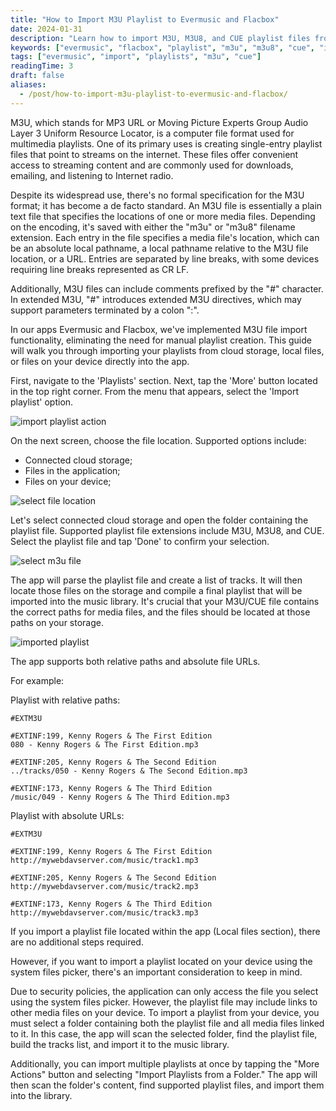 ```yaml
---
title: "How to Import M3U Playlist to Evermusic and Flacbox"
date: 2024-01-31
description: "Learn how to import M3U, M3U8, and CUE playlist files from cloud, local storage, or device into Evermusic and Flacbox."
keywords: ["evermusic", "flacbox", "playlist", "m3u", "m3u8", "cue", "import", "music app"]
tags: ["evermusic", "import", "playlists", "m3u", "cue"]
readingTime: 3
draft: false
aliases:
  - /post/how-to-import-m3u-playlist-to-evermusic-and-flacbox/
---
```


M3U, which stands for MP3 URL or Moving Picture Experts Group Audio Layer 3 Uniform Resource Locator, is a computer file format used for multimedia playlists. One of its primary uses is creating single-entry playlist files that point to streams on the internet. These files offer convenient access to streaming content and are commonly used for downloads, emailing, and listening to Internet radio.

Despite its widespread use, there's no formal specification for the M3U format; it has become a de facto standard. An M3U file is essentially a plain text file that specifies the locations of one or more media files. Depending on the encoding, it's saved with either the "m3u" or "m3u8" filename extension. Each entry in the file specifies a media file's location, which can be an absolute local pathname, a local pathname relative to the M3U file location, or a URL. Entries are separated by line breaks, with some devices requiring line breaks represented as CR LF.

Additionally, M3U files can include comments prefixed by the "#" character. In extended M3U, "#" introduces extended M3U directives, which may support parameters terminated by a colon ":".

In our apps Evermusic and Flacbox, we've implemented M3U file import functionality, eliminating the need for manual playlist creation. This guide will walk you through importing your playlists from cloud storage, local files, or files on your device directly into the app.

First, navigate to the 'Playlists' section. Next, tap the 'More' button located in the top right corner. From the menu that appears, select the 'Import playlist' option.

![import playlist action](21260c_fd95e0ec2f6a49bfb98fc33005b2f70a~mv2.png)

On the next screen, choose the file location. Supported options include:

- Connected cloud storage;
- Files in the application;
- Files on your device;

![select file location](21260c_1a9066303ba74a0980957ced63536683~mv2.png)

Let's select connected cloud storage and open the folder containing the playlist file. Supported playlist file extensions include M3U, M3U8, and CUE. Select the playlist file and tap 'Done' to confirm your selection.

![select m3u file](21260c_4024ea3ad6d24efdb40f62e599da198a~mv2.png)

The app will parse the playlist file and create a list of tracks. It will then locate those files on the storage and compile a final playlist that will be imported into the music library. It's crucial that your M3U/CUE file contains the correct paths for media files, and the files should be located at those paths on your storage.

![imported playlist](21260c_2b56a04c305f496c84ce025769e2ed5c~mv2.png)

The app supports both relative paths and absolute file URLs.

For example:

Playlist with relative paths:

```plaintext
#EXTM3U

#EXTINF:199, Kenny Rogers & The First Edition
080 - Kenny Rogers & The First Edition.mp3

#EXTINF:205, Kenny Rogers & The Second Edition
../tracks/050 - Kenny Rogers & The Second Edition.mp3

#EXTINF:173, Kenny Rogers & The Third Edition
/music/049 - Kenny Rogers & The Third Edition.mp3
```

Playlist with absolute URLs:

```plaintext
#EXTM3U

#EXTINF:199, Kenny Rogers & The First Edition
http://mywebdavserver.com/music/track1.mp3

#EXTINF:205, Kenny Rogers & The Second Edition
http://mywebdavserver.com/music/track2.mp3

#EXTINF:173, Kenny Rogers & The Third Edition
http://mywebdavserver.com/music/track3.mp3
```

If you import a playlist file located within the app (Local files section), there are no additional steps required.

However, if you want to import a playlist located on your device using the system files picker, there's an important consideration to keep in mind.

Due to security policies, the application can only access the file you select using the system files picker. However, the playlist file may include links to other media files on your device. To import a playlist from your device, you must select a folder containing both the playlist file and all media files linked to it. In this case, the app will scan the selected folder, find the playlist file, build the tracks list, and import it to the music library.

Additionally, you can import multiple playlists at once by tapping the "More Actions" button and selecting "Import Playlists from a Folder." The app will then scan the folder's content, find supported playlist files, and import them into the library.